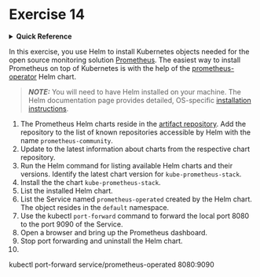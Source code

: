 # Exercise 14

<details>
<summary><b>Quick Reference</b></summary>
<p>

* Namespace: `default`<br>
* Documentation: [Helm](https://helm.sh/)

</p>
</details>

In this exercise, you use Helm to install Kubernetes objects needed for the open source monitoring solution [Prometheus](https://prometheus.io/). The easiest way to install Prometheus on top of Kubernetes is with the help of the [prometheus-operator](https://prometheus-operator.dev/) Helm chart.

> **_NOTE:_** You will need to have Helm installed on your machine. The Helm documentation page provides detailed, OS-specific [installation instructions](https://helm.sh/docs/intro/install/).

1. The Prometheus Helm charts reside in the [artifact repository](https://prometheus-community.github.io/helm-charts). Add the repository to the list of known repositories accessible by Helm with the name `prometheus-community`.
2. Update to the latest information about charts from the respective chart repository.
3. Run the Helm command for listing available Helm charts and their versions. Identify the latest chart version for `kube-prometheus-stack`.
4. Install the the chart `kube-prometheus-stack`.
5. List the installed Helm chart.
6. List the Service named `prometheus-operated` created by the Helm chart. The object resides in the `default` namespace.
7. Use the kubectl `port-forward` command to forward the local port 8080 to the port 9090 of the Service.
8. Open a browser and bring up the Prometheus dashboard.
9. Stop port forwarding and uninstall the Helm chart.
10. 


kubectl port-forward service/prometheus-operated 8080:9090